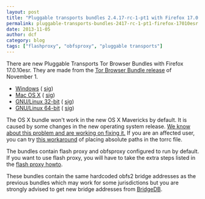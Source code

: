 ```yaml
---
layout: post
title: "Pluggable transports bundles 2.4.17-rc-1-pt1 with Firefox 17.0.10esr"
permalink: pluggable-transports-bundles-2417-rc-1-pt1-firefox-17010esr
date: 2013-11-05
author: dcf
category: blog
tags: ["flashproxy", "obfsproxy", "pluggable transports"]
---
```


There are new Pluggable Transports Tor Browser Bundles with Firefox 17.0.10esr. They are made from the [Tor Browser Bundle release](https://blog.torproject.org/blog/new-tor-browser-bundles-firefox-17010esr) of November 1.

- [Windows](https://www.torproject.org/dist/torbrowser/tor-pluggable-transports-browser-2.4.17-rc-1-pt1_en-US.exe) ( [sig](https://www.torproject.org/dist/torbrowser/tor-pluggable-transports-browser-2.4.17-rc-1-pt1_en-US.exe.asc))
- [Mac OS X](https://www.torproject.org/dist/torbrowser/osx/TorBrowser-Pluggable-Transports-2.4.17-rc-1-pt1-osx-i386-en-US.zip) ( [sig](https://www.torproject.org/dist/torbrowser/osx/TorBrowser-Pluggable-Transports-2.4.17-rc-1-pt1-osx-i386-en-US.zip.asc))
- [GNU/Linux 32-bit](https://www.torproject.org/dist/torbrowser/linux/tor-pluggable-transports-browser-gnu-linux-i686-2.4.17-rc-1-pt1-dev-en-US.tar.gz) ( [sig](https://www.torproject.org/dist/torbrowser/linux/tor-pluggable-transports-browser-gnu-linux-i686-2.4.17-rc-1-pt1-dev-en-US.tar.gz.asc))
- [GNU/Linux 64-bit](https://www.torproject.org/dist/torbrowser/linux/tor-pluggable-transports-browser-gnu-linux-x86_64-2.4.17-rc-1-pt1-dev-en-US.tar.gz) ( [sig](https://www.torproject.org/dist/torbrowser/linux/tor-pluggable-transports-browser-gnu-linux-x86_64-2.4.17-rc-1-pt1-dev-en-US.tar.gz.asc))

The OS X bundle won't work in the new OS X Mavericks by default. It is caused by some changes in the new operating system release. [We know about this problem and are working on fixing it.](https://trac.torproject.org/projects/tor/ticket/10030) If you are an affected user, you can try [this workaround](https://trac.torproject.org/projects/tor/ticket/10030#comment:9) of placing absolute paths in the torrc file.

The bundles contain flash proxy and obfsproxy configured to run by default. If you want to use flash proxy, you will have to take the extra steps listed in the [flash proxy howto](https://trac.torproject.org/projects/tor/wiki/FlashProxyHowto).

These bundles contain the same hardcoded obfs2 bridge addresses as the previous bundles which may work for some jurisdictions but you are strongly advised to get new bridge addresses from [BridgeDB](https://bridges.torproject.org).

